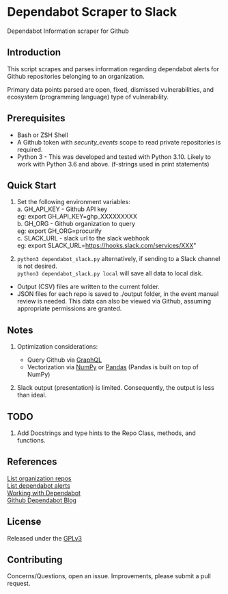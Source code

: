 # Dependabot Scraper to Slack

Dependabot Information scraper for Github


## Introduction

This script scrapes and parses information regarding
dependabot alerts for Github repositories belonging to an organization.

Primary data points parsed are open, fixed, dismissed vulnerabilities, and
ecosystem (programming language) type of vulnerability.


## Prerequisites

* Bash or ZSH Shell
* A Github token with _security_events_ scope to read private repositories is
required.
* Python 3 - This was developed and tested with Python 3.10.  Likely to work
with Python 3.6 and above.  (f-strings used in print statements)


## Quick Start

1. Set the following environment variables:\
    a. GH_API_KEY - Github API key\
        eg: export GH_API_KEY=ghp_XXXXXXXXX\
    b. GH_ORG - Github organization to query\
        eg: export GH_ORG=procurify\
    c. SLACK_URL - slack url to the slack webhook\
        eg: export SLACK_URL=https://hooks.slack.com/services/XXX"

2. ```python3 dependabot_slack.py``` alternatively, if sending to a Slack
channel is not desired.\
```python3 dependabot_slack.py local``` will save all
data to local disk.


* Output (CSV) files are written to the current folder.
* JSON files for each repo is saved to ./output folder, in the event manual
review is needed.  This data can also be viewed via Github, assuming
appropriate permissions are granted.


## Notes

1. Optimization considerations:
    * Query Github via [GraphQL](https://github.blog/changelog/2022-06-29-dependabot-alerts-dependency-scope-filter-via-graphql-api/)
    * Vectorization via [NumPy](https://numpy.org/) or [Pandas](https://pandas.pydata.org/)
    (Pandas is built on top of NumPy)

2. Slack output (presentation) is limited.  Consequently, the output is less than ideal.


## TODO

1. Add Docstrings and type hints to the Repo Class, methods, and functions.


## References

[List organization repos](https://docs.github.com/en/rest/repos/repos#list-organization-repositories)\
[List dependabot alerts](https://docs.github.com/en/rest/dependabot/alerts#list-dependabot-alerts-for-a-repository)\
[Working with Dependabot](https://docs.github.com/en/code-security/dependabot/working-with-dependabot)\
[Github Dependabot Blog](https://github.blog/2020-06-01-keep-all-your-packages-up-to-date-with-dependabot/)


## License

Released under the [GPLv3](https://www.gnu.org/licenses/gpl-3.0.en.html)


## Contributing

Concerns/Questions, open an issue.  Improvements, please submit a pull request.
